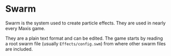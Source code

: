 # Swarm
Swarm is the system used to create particle effects. They are used in nearly every Maxis game.

They are a plain text format and can be edited. The game starts by reading a root swarm file (usually `Effects/config.swm`) from where other swarm files are included.